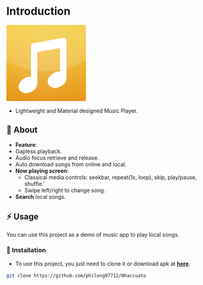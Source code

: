 # Introduction
![alt text](https://github.com/philong07712/Nhaccuato/blob/main/app/src/main/res/drawable-xxxhdpi/ic_baseline_music_note_orange.png)
- Lightweight and Material designed Music Player.
##  :beginner: About
- **Feature**:
- Gapless playback.
- Audio focus retrieve and release.
- Auto download songs from online and local.
- **Now playing screen**:
  - Classical media controls: seekbar, repeat(1x, loop), skip, play/pause, shuffle.'
  - Swipe left/right to change song.
- **Search** local songs.
## :zap: Usage
You can use this project as a demo of music app to play local songs.

###  :electric_plug: Installation
- To use this project, you just need to clone it or download apk at [**here**](https://drive.google.com/file/d/1Aah6lGyBMmRau5wMkOw9W0YNX1CIcdlu/view?usp=sharing).
``` bash
git clone https://github.com/philong07712/Nhaccuato
```
